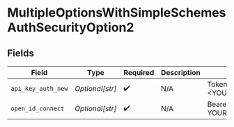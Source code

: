 # MultipleOptionsWithSimpleSchemesAuthSecurityOption2


## Fields

| Field                    | Type                     | Required                 | Description              | Example                  |
| ------------------------ | ------------------------ | ------------------------ | ------------------------ | ------------------------ |
| `api_key_auth_new`       | *Optional[str]*          | :heavy_check_mark:       | N/A                      | Token <YOUR_API_KEY>     |
| `open_id_connect`        | *Optional[str]*          | :heavy_check_mark:       | N/A                      | Bearer YOUR_OPENID_TOKEN |